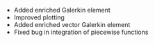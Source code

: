 - Added enriched Galerkin element
- Improved plotting
- Added enriched vector Galerkin element
- Fixed bug in integration of piecewise functions
